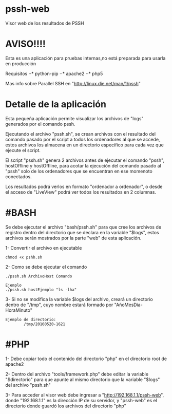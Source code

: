 # pssh-web
Visor web de los resultados de PSSH

AVISO!!!!
======
Esta es una aplicación para pruebas internas,no está preparada para usarla en producción

Requisitos
⋅⋅* python-pip
⋅⋅* apache2
⋅⋅* php5

Mas info sobre Parallel SSH en "http://linux.die.net/man/1/pssh"

Detalle de la aplicación
======
Esta pequeña aplicación permite visualizar los archivos de "logs" generados por el comando pssh.

Ejecutando el archivo "pssh.sh", se crean archivos con el resultado del comando pasado por el script a todos los ordenadores al que se accede, estos archivos los almacena en un directorio específico para cada vez que ejecute el script.

El script "pssh.sh" genera 2 archivos antes de ejecutar el comando "pssh", hostOffline y hostOffline, para acotar la ejecución del comando pasado al "pssh" solo de los ordenadores que se encuentran en ese momenoto conectados.

Los resultados podrá verlos en formato "ordenador a ordenador", o desde el acceso de "LiveView" podrá ver todos los resultados en 2 columnas.


#BASH
======
Se debe ejecutar el archivo "bash/pssh.sh" para que cree los archivos de registro dentro del directorio que se declara en la variable "$logs", estos archivos serán mostrados por la parte "web" de esta aplicación.

1- Convertir el archivo en ejecutable

	chmod +x pshh.sh

2- Como se debe ejecutar el comando

	./pssh.sh ArchivoHost Comando

	Ejemplo
	./pssh.sh hostEjemplo "ls -lha"

3- Si no se modifica la variable $logs del archivo, creará un directorio dentro de "/tmp", cuyo nombre estará formado por "AñoMesDia-HoraMinuto"

	Ejemplo de directorio:
			/tmp/20160520-1621



#PHP
======
1- Debe copiar todo el contenido del directorio "php" en el directorio root de apache2

2- Dentro del archivo "tools/framework.php" debe editar la variable "$directorio" para que apunte al mismo directorio que la variable "$logs" del archivo "pssh.sh"

3- Para acceder al visor web debe ingresar a "http://192.168.1.1/pssh-web", donde "192.168.1.1" es la dirección IP de su servidor, y "pssh-web" es el directorio donde guardó los archivos del directorio "php"


